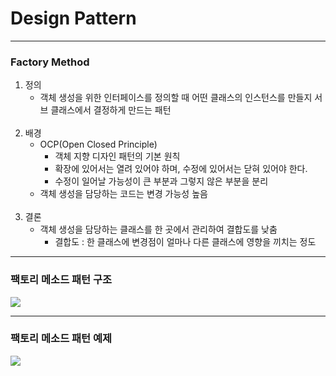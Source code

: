 # Design Pattern

---

### Factory Method

1. 정의
   - 객체 생성을 위한 인터페이스를 정의할 때 어떤 클래스의 인스턴스를 만들지 서브 클래스에서 결정하게 만드는 패턴
<br><br>
2. 배경
   - OCP(Open Closed Principle)
     - 객체 지향 디자인 패턴의 기본 원칙
     - 확장에 있어서는 열려 있어야 하며, 수정에 있어서는 닫혀 있어야 한다.
     - 수정이 일어날 가능성이 큰 부분과 그렇지 않은 부분을 분리
   - 객체 생성을 담당하는 코드는 변경 가능성 높음
<br><br>
3. 결론
   - 객체 생성을 담당하는 클래스를 한 곳에서 관리하여 결합도를 낮춤
     - 결합도 : 한 클래스에 변경점이 얼마나 다른 클래스에 영향을 끼치는 정도
     
---
### 팩토리 메소드 패턴 구조
<img src="/Users/camel/IdeaProjects/designpattern/src/main/resources/image/classDiagram_1.png"></img>

---
### 팩토리 메소드 패턴 예제
<img src="/Users/camel/IdeaProjects/designpattern/src/main/resources/image/classDiagram_2.png"></img>